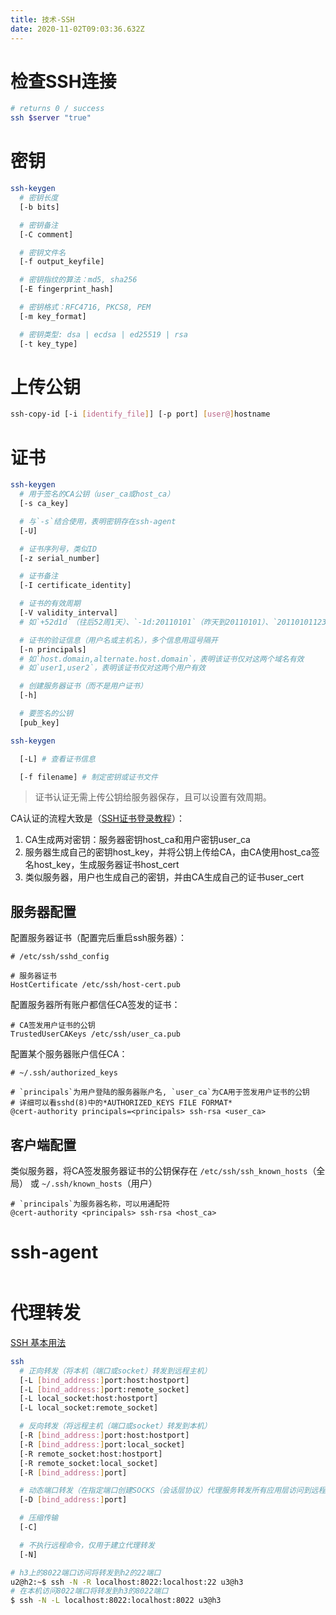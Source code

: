 ```yaml
---
title: 技术-SSH
date: 2020-11-02T09:03:36.632Z
---
```


# 检查SSH连接

```bash
# returns 0 / success
ssh $server "true"
```

# 密钥

```bash
ssh-keygen
  # 密钥长度
  [-b bits]

  # 密钥备注
  [-C comment]

  # 密钥文件名
  [-f output_keyfile]

  # 密钥指纹的算法：md5, sha256
  [-E fingerprint_hash]

  # 密钥格式：RFC4716, PKCS8, PEM
  [-m key_format]

  # 密钥类型: dsa | ecdsa | ed25519 | rsa
  [-t key_type]
```

# 上传公钥

```bash
ssh-copy-id [-i [identify_file]] [-p port] [user@]hostname
```

# 证书

```bash
ssh-keygen
  # 用于签名的CA公钥（user_ca或host_ca）
  [-s ca_key]

  # 与`-s`结合使用，表明密钥存在ssh-agent
  [-U]

  # 证书序列号，类似ID
  [-z serial_number]

  # 证书备注
  [-I certificate_identity]

  # 证书的有效周期
  [-V validity_interval]
  # 如`+52d1d`（往后52周1天）、`-1d:20110101`（昨天到20110101）、`20110101123000:forever`（20110101123000起永远有效）

  # 证书的验证信息（用户名或主机名），多个信息用逗号隔开
  [-n principals]
  # 如`host.domain,alternate.host.domain`，表明该证书仅对这两个域名有效
  # 如`user1,user2`，表明该证书仅对这两个用户有效

  # 创建服务器证书（而不是用户证书）
  [-h]

  # 要签名的公钥
  [pub_key]
```

```bash
ssh-keygen

  [-L] # 查看证书信息

  [-f filename] # 制定密钥或证书文件
```

> 证书认证无需上传公钥给服务器保存，且可以设置有效周期。

CA认证的流程大致是（[SSH证书登录教程](https://www.ruanyifeng.com/blog/2020/07/ssh-certificate.html)）：

1. CA生成两对密钥：服务器密钥host_ca和用户密钥user_ca
2. 服务器生成自己的密钥host_key，并将公钥上传给CA，由CA使用host_ca签名host_key，生成服务器证书host_cert
3. 类似服务器，用户也生成自己的密钥，并由CA生成自己的证书user_cert

## 服务器配置

配置服务器证书（配置完后重启ssh服务器）：

```properties
# /etc/ssh/sshd_config

# 服务器证书
HostCertificate /etc/ssh/host-cert.pub
```

配置服务器所有账户都信任CA签发的证书：

```properties
# CA签发用户证书的公钥
TrustedUserCAKeys /etc/ssh/user_ca.pub
```

配置某个服务器账户信任CA：

```properties
# ~/.ssh/authorized_keys

# `principals`为用户登陆的服务器账户名, `user_ca`为CA用于签发用户证书的公钥
# 详细可以看sshd(8)中的*AUTHORIZED_KEYS FILE FORMAT*
@cert-authority principals=<principals> ssh-rsa <user_ca>
```

## 客户端配置

类似服务器，将CA签发服务器证书的公钥保存在 `/etc/ssh/ssh_known_hosts`（全局） 或 `~/.ssh/known_hosts`（用户）

```properties
# `principals`为服务器名称，可以用通配符
@cert-authority <principals> ssh-rsa <host_ca>
```

# ssh-agent

```bash
```

# 代理转发

[SSH 基本用法](https://zhuanlan.zhihu.com/p/21999778)

```bash
ssh
  # 正向转发（将本机（端口或socket）转发到远程主机）
  [-L [bind_address:]port:host:hostport]
  [-L [bind_address:]port:remote_socket]
  [-L local_socket:host:hostport]
  [-L local_socket:remote_socket]

  # 反向转发（将远程主机（端口或socket）转发到本机）
  [-R [bind_address:]port:host:hostport]
  [-R [bind_address:]port:local_socket]
  [-R remote_socket:host:hostport]
  [-R remote_socket:local_socket]
  [-R [bind_address:]port]

  # 动态端口转发（在指定端口创建SOCKS（会话层协议）代理服务转发所有应用层访问到远程主机），支持socks4和socks5协议
  [-D [bind_address:]port]

  # 压缩传输
  [-C]

  # 不执行远程命令，仅用于建立代理转发
  [-N]
```

```bash
# h3上的8022端口访问将转发到h2的22端口
u2@h2:~$ ssh -N -R localhost:8022:localhost:22 u3@h3
# 在本机访问8022端口将转发到h3的8022端口
$ ssh -N -L localhost:8022:localhost:8022 u3@h3
```
